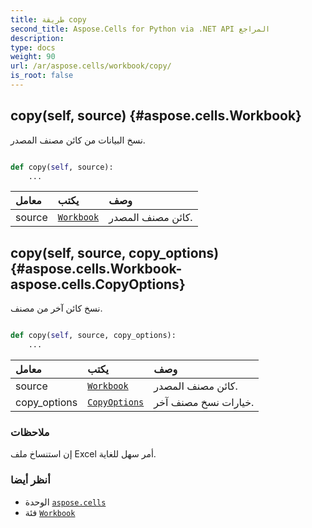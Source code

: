 ```yaml
---
title: طريقة copy
second_title: Aspose.Cells for Python via .NET API المراجع
description:
type: docs
weight: 90
url: /ar/aspose.cells/workbook/copy/
is_root: false
---
```

##  copy(self, source) {#aspose.cells.Workbook}
نسخ البيانات من كائن مصنف المصدر.



```python

def copy(self, source):
    ...
```


| معامل| يكتب| وصف|
| :- | :- | :- |
| source | [`Workbook`](/cells/python-net/ar/aspose.cells/workbook) | كائن مصنف المصدر.|


##  copy(self, source, copy_options) {#aspose.cells.Workbook-aspose.cells.CopyOptions}
نسخ كائن آخر من مصنف.



```python

def copy(self, source, copy_options):
    ...
```


| معامل| يكتب| وصف|
| :- | :- | :- |
| source | [`Workbook`](/cells/python-net/ar/aspose.cells/workbook) | كائن مصنف المصدر.|
| copy_options | [`CopyOptions`](/cells/python-net/ar/aspose.cells/copyoptions) | خيارات نسخ مصنف آخر.|
###  ملاحظات

إن استنساخ ملف Excel أمر سهل للغاية.


###  أنظر أيضا

* الوحدة [`aspose.cells`](../../)
* فئة [`Workbook`](/cells/python-net/ar/aspose.cells/workbook)
